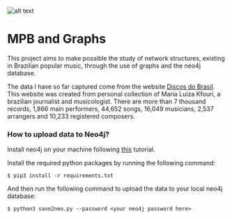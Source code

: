 ![alt text](https://br.royalvegascasino.com/blogrvc/images/uploads/br_royalvegas_com/2018/10/destak_carictura.png)

# MPB and Graphs

This project aims to make possible the study of network structures, existing in Brazilian popular music, through the use of graphs and the neo4j database.

The data I have so far captured come from the website [Discos do Brasil](http://www.discosdobrasil.com.br/discosdobrasil/indice.htm). This website was created from personal collection of Maria Luiza Kfouri, a brazilian journalist and musicologist. There are more than 7 thousand records, 1,866 main performers, 44,652 songs, 16,049 musicians, 2,537 arrangers and 10,233 registered composers.

### How to upload data to Neo4j?

Install neo4j on your machine following [this](https://neo4j.com/docs/operations-manual/current/installation/) tutorial.

Install the required python packages by running the following command:

```
$ pip3 install -r requirements.txt
```

And then run the following command to upload the data to your local neo4j database:

```
$ python3 save2neo.py --password <your neo4j password here>
```
